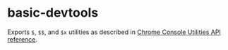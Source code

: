 # basic-devtools

Exports `$`, `$$`, and `$x` utilities as described in [Chrome Console Utilities API reference](https://developer.chrome.com/docs/devtools/console/utilities/).
